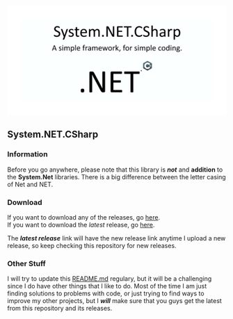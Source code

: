 ![](system.NET.csharp_logo.png)

## System.NET.CSharp
### Information
Before you go anywhere, please note that this library is ***not*** and **addition** to the **System.Net** libraries.
There is a big difference between the letter casing of Net and NET.

### Download
If you want to download any of the releases, go [here](https://github.com/sh4d0w4RCH3R415/System.NET.CSharp/releases/).<br/>
If you want to download the *latest* release, go [here](https://github.com/sh4d0w4RCH3R415/System.NET.CSharp/releases/1.0.0).

The ***latest release*** link will have the new release link anytime I upload a new release, so keep checking this repository for new releases.

### Other Stuff
I will try to update this [README.md](https://github.com/sh4d0w4RCH3R415/System.NET.CSharp/blob/master/README.md) regulary, but it will be a challenging since I do have other things that I like to do.
Most of the time I am just finding solutions to problems with code, or just trying to find ways to improve my other projects, but I ***will*** make sure that you guys get the
latest from this repository and its releases.
